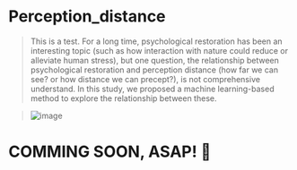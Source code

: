 # Perception_distance
> This is a test. For a long time, psychological restoration has been an interesting topic (such as how interaction with nature could reduce or alleviate human stress), but one question, the relationship between psychological restoration and perception distance (how far we can see? or how distance we can precept?), is not comprehensive understand. In this study, we proposed a machine learning-based method to explore the relationship between these.

> ![image](https://github.com/MMHHRR/Perception_distance/assets/108106537/04ed1ee9-5ca7-473d-81b4-07b0805eca29)

# COMMING SOON, ASAP! 👀

